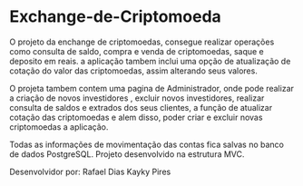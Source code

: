 # Exchange-de-Criptomoeda

  O projeto da enchange de criptomoedas, consegue realizar operações como consulta de saldo,
compra e venda de criptomoedas, saque e deposito em reais. a aplicação tambem inclui uma opção
de atualização de cotação do valor das criptomoedas, assim alterando seus valores.

  O projeta tambem contem uma pagina de Administrador, onde pode realizar a criação de novos investidores
, excluir novos investidores, realizar consulta de saldos e extrados dos seus clientes, a função de atualizar
cotação das criptomoedas e alem disso, poder criar e excluir novas criptomoedas a aplicação.

  Todas as informações de movimentação das contas fica salvas no banco de dados PostgreSQL.
  Projeto desenvolvido na estrutura MVC.

  Desenvolvidor por: 
    Rafael Dias
    Kayky Pires
